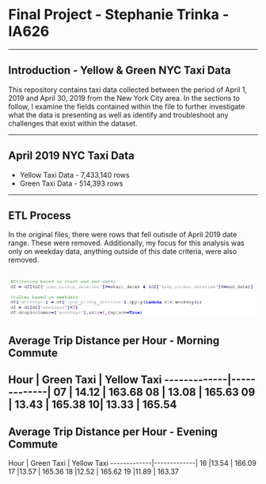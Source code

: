 # Final Project - Stephanie Trinka - IA626 
-------------------------------------------------
## Introduction - Yellow & Green NYC Taxi Data

This repository contains taxi data collected between the period of April 1, 2019 and April 30, 2019 from the New York City area. In the sections to follow, I examine the fields contained within the file to further investigate what the data is presenting as well as identify and troubleshoot any challenges that exist within the dataset.

-------------------------------------------------
## April 2019 NYC Taxi Data
* Yellow Taxi Data - 7,433,140 rows
* Green Taxi Data - 514,393 rows

--------------------------------------------------
## ETL Process

In the original files, there were rows that fell outisde of April 2019 date range. These were removed. Additionally, my focus for this analysis was only on weekday data, anything outside of this date criteria, were also removed. 

![Image of graph](https://github.com/johnsosc/626finalproj/blob/main/Images/weekdayfiltering.PNG)
--------------------------------------------------
## Average Trip Distance per Hour - Morning Commute
Hour | Green Taxi | Yellow Taxi
-------------|-------------|
07 | 14.12 | 163.68
08 | 13.08 | 165.63
09 | 13.43 | 165.38
10| 13.33  | 165.54
-----------------------------------------------------
## Average Trip Distance per Hour - Evening Commute 
Hour | Green Taxi | Yellow Taxi
-------------|-------------|
16 |13.54 | 166.09
17 |13.57 | 165.36
18 |12.52 | 165.62
19 |11.89 | 163.37

